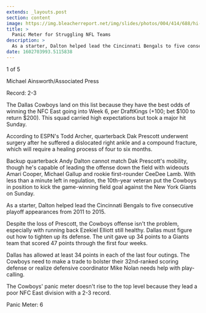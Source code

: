 ```yaml
--- 
extends: _layouts.post 
section: content 
image: https://img.bleacherreport.net/img/slides/photos/004/414/688/hi-res-e0a1228e5371eea5699d01210139f922_crop_exact.jpg?w=1200&h=1200&q=75 
title: > 
  Panic Meter for Struggling NFL Teams 
description: > 
  As a starter, Dalton helped lead the Cincinnati Bengals to five consecutive playoff appearances from 2011 to 2015.Despite the loss of Prescott, the Cowboys offense isn't the problem, especially with running back Ezekiel Elliott still healthy.The unit gave up 34 points to a Giants team that scored 47 points through the first four weeks.The Cowboys' panic meter doesn't rise to the top level because they lead a poor NFC East division with a 2-3 record.Panic Meter: 6 
date: 1602703993.5115838 
--- 
```

1 of 5

Michael Ainsworth/Associated Press

Record: 2-3

The Dallas Cowboys land on this list because they have the best odds of winning the NFC East going into Week 6, per DraftKings (+100; bet $100 to return $200). This squad carried high expectations but took a major hit Sunday.

According to ESPN's Todd Archer, quarterback Dak Prescott underwent surgery after he suffered a dislocated right ankle and a compound fracture, which will require a healing process of four to six months.

Backup quarterback Andy Dalton cannot match Dak Prescott's mobility, though he's capable of leading the offense down the field with wideouts Amari Cooper, Michael Gallup and rookie first-rounder CeeDee Lamb. With less than a minute left in regulation, the 10th-year veteran put the Cowboys in position to kick the game-winning field goal against the New York Giants on Sunday.

As a starter, Dalton helped lead the Cincinnati Bengals to five consecutive playoff appearances from 2011 to 2015.

Despite the loss of Prescott, the Cowboys offense isn't the problem, especially with running back Ezekiel Elliott still healthy. Dallas must figure out how to tighten up its defense. The unit gave up 34 points to a Giants team that scored 47 points through the first four weeks.

Dallas has allowed at least 34 points in each of the last four outings. The Cowboys need to make a trade to bolster their 32nd-ranked scoring defense or realize defensive coordinator Mike Nolan needs help with play-calling.

The Cowboys' panic meter doesn't rise to the top level because they lead a poor NFC East division with a 2-3 record.

Panic Meter: 6